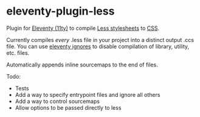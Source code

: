 eleventy-plugin-less
====================

Plugin for [Eleventy (11ty)](https://www.11ty.dev) to compile [Less stylesheets](https://lesscss.org) to [CSS](https://developer.mozilla.org/en-US/docs/Glossary/CSS).

Currently compiles *every* .less file in your project into a distinct output .ccs file. You can use [eleventy ignores](https://www.11ty.dev/docs/ignores/) to disable compilation of library, utility, etc. files.

Automatically appends inline sourcemaps to the end of files.

Todo:
* Tests
* Add a way to specify entrypoint files and ignore all others
* Add a way to control sourcemaps
* Allow options to be passed directly to less